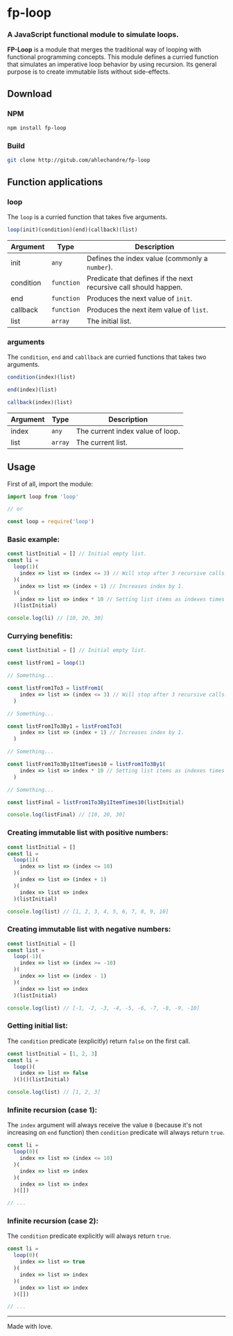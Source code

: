 # fp-loop
### A JavaScript functional module to simulate loops.

**FP-Loop** is a module that merges the traditional way of looping with functional programming concepts. This module defines a curried function that simulates an imperative loop behavior by using recursion. Its general purpose is to create immutable lists without side-effects.

## Download

### NPM 
```bash
npm install fp-loop
```

### Build 
```bash
git clone http://gitub.com/ahlechandre/fp-loop
```

## Function applications

### loop
The `loop` is a curried function that takes five arguments.

```js
loop(init)(condition)(end)(callback)(list)
``` 

Argument | Type | Description
---------|------|---------
init | `any` | Defines the index value (commonly a `number`). 
condition | `function` | Predicate that defines if the next recursive call should happen.
end | `function` | Produces the next value of `init`. 
callback | `function` | Produces the next item value of `list`. 
list | `array` | The initial list. 

### arguments
The `condition`, `end` and `cabllback` are curried functions that takes two arguments.

```js
condition(index)(list)

end(index)(list)

callback(index)(list)
``` 

Argument | Type | Description
---------|------|---------
index | `any` | The current index value of loop. 
list | `array` | The current list. 


## Usage
First of all, import the module:

```js
import loop from 'loop'

// or

const loop = require('loop')
```

### Basic example:

```js
const listInitial = [] // Initial empty list.
const li = 
  loop(1)(
    index => list => (index <= 3) // Will stop after 3 recursive calls.
  )(
    index => list => (index + 1) // Increases index by 1.
  )(
    index => list => index * 10 // Setting list items as indexes times 10.
  )(listInitial)

console.log(li) // [10, 20, 30]
```

### Currying benefitis:

```js
const listInitial = [] // Initial empty list.

const listFrom1 = loop(1)

// Something...

const listFrom1To3 = listFrom1(
    index => list => (index <= 3) // Will stop after 3 recursive calls.
  )

// Something...

const listFrom1To3By1 = listFrom1To3(
    index => list => (index + 1) // Increases index by 1.
  )

// Something...

const listFrom1To3By1ItemTimes10 = listFrom1To3By1(
    index => list => index * 10 // Setting list items as indexes times 10.
  )

// Something...

const listFinal = listFrom1To3By1ItemTimes10(listInitial)

console.log(listFinal) // [10, 20, 30]
```

### Creating immutable list with positive numbers:

```js
const listInitial = []
const li = 
  loop(1)(
    index => list => (index <= 10)
  )(
    index => list => (index + 1)
  )(
    index => list => index
  )(listInitial)

console.log(list) // [1, 2, 3, 4, 5, 6, 7, 8, 9, 10]
```

### Creating immutable list with negative numbers:

```js
const listInitial = []
const list = 
  loop(-1)(
    index => list => (index >= -10)
  )(
    index => list => (index - 1)
  )(
    index => list => index
  )(listInitial)

console.log(list) // [-1, -2, -3, -4, -5, -6, -7, -8, -9, -10]
```

### Getting initial list:

The `condition` predicate (explicitly) return `false` on the first call.

```js
const listInitial = [1, 2, 3]
const li = 
  loop()(
    index => list => false
  )()()(listInitial)

console.log(list) // [1, 2, 3]
```

### Infinite recursion (case 1):

The `index` argument will always receive the value `0` (because it's not increasing on `end` function) then `condition` predicate will always return `true`.

```js
const li = 
  loop(0)(
    index => list => (index <= 10)
  )(
    index => list => index
  )(
    index => list => index
  )([])

// ...
```

### Infinite recursion (case 2):

The `condition` predicate explicitly will always return `true`.

```js
const li = 
  loop(0)(
    index => list => true
  )(
    index => list => index
  )(
    index => list => index
  )([])

// ...
```

--- 

Made with love.